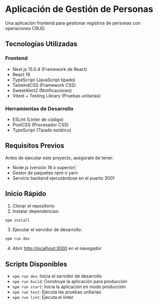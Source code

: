 # Aplicación de Gestión de Personas

Una aplicación frontend para gestionar registros de personas con operaciones CRUD.

## Tecnologías Utilizadas

### Frontend
- Next.js 15.0.4 (Framework de React)
- React 19 
- TypeScript (JavaScript tipado)
- TailwindCSS (Framework CSS)
- SweetAlert2 (Notificaciones)
- Vitest + Testing Library (Pruebas unitarias)

### Herramientas de Desarrollo
- ESLint (Linter de código)
- PostCSS (Procesador CSS)
- TypeScript (Tipado estático)

## Requisitos Previos

Antes de ejecutar este proyecto, asegúrate de tener:
- Node.js (versión 18 o superior)
- Gestor de paquetes npm o yarn
- Servicio backend ejecutándose en el puerto 3001

## Inicio Rápido

1. Clonar el repositorio
2. Instalar dependencias:
```bash
npm install
```

3. Ejecutar el servidor de desarrollo:
```bash
npm run dev
```

4. Abrir [http://localhost:3000](http://localhost:3000) en el navegador

## Scripts Disponibles

- `npm run dev`: Inicia el servidor de desarrollo
- `npm run build`: Construye la aplicación para producción
- `npm run start`: Inicia la aplicación en modo producción
- `npm run test`: Ejecuta las pruebas unitarias
- `npm run lint`: Ejecuta el linter

